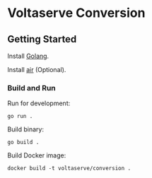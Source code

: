 # Voltaserve Conversion

## Getting Started

Install [Golang](https://go.dev/doc/install).

Install [air](https://github.com/cosmtrek/air#installation) (Optional).

### Build and Run

Run for development:

```shell
go run .
```

Build binary:

```shell
go build .
```

Build Docker image:

```shell
docker build -t voltaserve/conversion .
```
